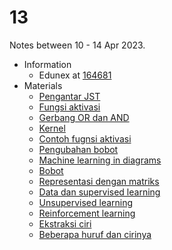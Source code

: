 # 13
Notes between 10 - 14 Apr 2023.

- Information
  + Edunex at [164681](https://edunex.itb.ac.id/courses/44705/preview/165643)
- Materials
  + [Pengantar JST](20230411-0.jpeg)
  + [Fungsi aktivasi](20230411-1.jpeg)
  + [Gerbang OR dan AND](20230411-2.jpeg)
  + [Kernel](20230411-3.jpeg)
  + [Contoh fugnsi aktivasi](20230411-4.jpeg)
  + [Pengubahan bobot](20230411-5.jpeg)
  + [Machine learning in diagrams](https://doi.org/10.5281/zenodo.7816244)
  + [Bobot](20230413-0.jpeg)
  + [Representasi dengan matriks](20230413-1.jpeg)
  + [Data dan supervised learning](20230413-2.jpeg)
  + [Unsupervised learning](20230413-3.jpeg)
  + [Reinforcement learning](20230413-4.jpeg)
  + [Ekstraksi ciri](20230413-5.jpeg)
  + [Beberapa huruf dan cirinya](20230413-6.jpeg)
